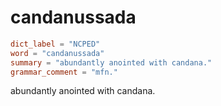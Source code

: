 # candanussada

``` toml
dict_label = "NCPED"
word = "candanussada"
summary = "abundantly anointed with candana."
grammar_comment = "mfn."
```

abundantly anointed with candana.


